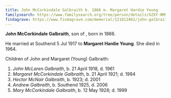 ```yaml
---
title: John McCorkindale Galbraith b. 1866 m. Margaret Hardie Young
familysearch: https://www.familysearch.org/tree/person/details/GZXY-NM9
findagrave: https://www.findagrave.com/memorial/121012462/john-galbraith
---
```

**John McCorkindale Galbraith**, son of , born in 1866.

He married at Southend 5 Jul 1917 to **Margaret Hardie Young**.  She died in 1964.


Children of John and Margaret (Young) Galbraith:

1. *John McLaren Galbraith*, b. 21 April 1918, d. 1961
2. *Margaret McCorkindale Galbraith*, b. 21 April 1921; d. 1994
3. *Hector McNair Galbraith*, b. 1923; d. 2001
4. *Andrew Galbraith*, b. Southend 1925, d. 2006
5. *Mary McCorkindale Galbraith*, b. 12 May 1928; d. 1999
